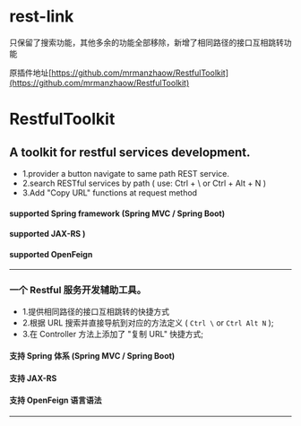 # rest-link

只保留了搜索功能，其他多余的功能全部移除，新增了相同路径的接口互相跳转功能

原插件地址[https://github.com/mrmanzhaow/RestfulToolkit](https://github.com/mrmanzhaow/RestfulToolkit)

# RestfulToolkit
## A toolkit for restful services development.

* 1.provider a button  navigate to same path REST service.
* 2.search RESTful services by path ( use: Ctrl + \ or Ctrl + Alt + N )
* 3.Add "Copy URL" functions at request method

 #### supported Spring framework (Spring MVC / Spring Boot)
 #### supported JAX-RS )
 #### supported OpenFeign

------
### 一个 Restful 服务开发辅助工具。

* 1.提供相同路径的接口互相跳转的快捷方式
* 2.根据 URL 搜索并直接导航到对应的方法定义 ( `Ctrl \` or `Ctrl Alt N` );
* 3.在 Controller 方法上添加了 "复制 URL" 快捷方式; 

 #### 支持 Spring 体系 (Spring MVC / Spring Boot) 
 #### 支持 JAX-RS 
 #### 支持 OpenFeign 语言语法

 ------------
 
